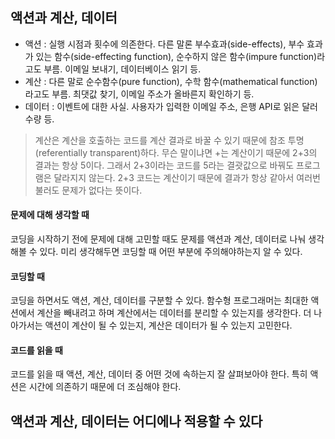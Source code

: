 ## 액션과 계산, 데이터

- 액션 : 실행 시점과 횟수에 의존한다. 다른 말론 부수효과(side-effects), 부수 효과가 있는 함수(side-effecting function), 순수하지 않은 함수(impure function)라고도 부름. 이메일 보내기, 데이터베이스 읽기 등.
- 계산 : 다른 말로 순수함수(pure function), 수학 함수(mathematical function)라고도 부름. 최댓값 찾기, 이메일 주소가 올바른지 확인하기 등.
- 데이터 : 이벤트에 대한 사실. 사용자가 입력한 이메일 주소, 은행 API로 읽은 달러 수량 등.

> 계산은 계산을 호출하는 코드를 계산 결과로 바꿀 수 있기 때문에 참조 투명(referentially transparent)하다. 무슨 말이냐면 +는 계산이기 때문에 2+3의 결과는 항상 5이다. 그래서 2+3이라는 코드를 5라는 결괏값으로 바꿔도 프로그램은 달라지지 않는다. 2+3 코드는 계산이기 때문에 결과가 항상 같아서 여러번 불러도 문제가 없다는 뜻이다.

#### 문제에 대해 생각할 때

코딩을 시작하기 전에 문제에 대해 고민할 때도 문제를 액션과 계산, 데이터로 나눠 생각해볼 수 있다. 미리 생각해두면 코딩할 때 어떤 부분에 주의해야하는지 알 수 있다.

#### 코딩할 때

코딩을 하면서도 액션, 계산, 데이터를 구분할 수 있다. 함수형 프로그래머는 최대한 액션에서 계산을 빼내려고 하며 계산에서는 데이터를 분리할 수 있는지를 생각한다. 더 나아가서는 액션이 계산이 될 수 있는지, 계산은 데이터가 될 수 있는지 고민한다.

#### 코드를 읽을 때

코드를 읽을 때 액션, 계산, 데이터 중 어떤 것에 속하는지 잘 살펴보아야 한다. 특히 액션은 시간에 의존하기 때문에 더 조심해야 한다.

## 액션과 계산, 데이터는 어디에나 적용할 수 있다
